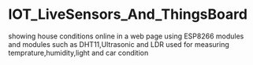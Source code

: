 # IOT_LiveSensors_And_ThingsBoard
showing house conditions online in a web page using ESP8266 modules and modules such as DHT11,Ultrasonic and LDR used for measuring temprature,humidity,light and car condition 
